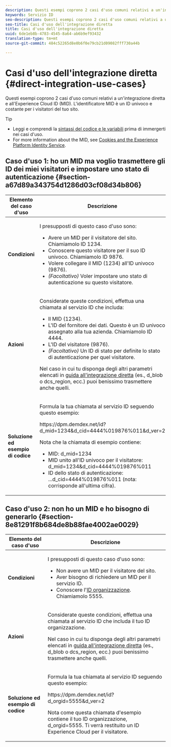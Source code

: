 ```yaml
---
description: Questi esempi coprono 2 casi d'uso comuni relativi a un'integrazione diretta e all'Experience Cloud ID (MID). L'identificatore MID è un ID univoco e costante per i visitatori del tuo sito.
keywords: Servizio ID
seo-description: Questi esempi coprono 2 casi d'uso comuni relativi a un'integrazione diretta e all'Experience Cloud ID (MID). L'identificatore MID è un ID univoco e costante per i visitatori del tuo sito.
seo-title: Casi d'uso dell'integrazione diretta
title: Casi d'uso dell'integrazione diretta
uuid: 6de1eb8b-4783-4545-8a64-ab6b9ef93432
translation-type: tm+mt
source-git-commit: 484c52265d8e0b6f0e79cb21d09082fff730a44b

---
```



# Casi d&#39;uso dell&#39;integrazione diretta {#direct-integration-use-cases}

Questi esempi coprono 2 casi d&#39;uso comuni relativi a un&#39;integrazione diretta e all&#39;Experience Cloud ID (MID). L&#39;identificatore MID è un ID univoco e costante per i visitatori del tuo sito.

>[!TIP]
>
>* Leggi e comprendi la [sintassi del codice e le variabili](../implementation-guides/direct-integration.md#concept-4cd3206a84bb4687af0b312ae09648b9) prima di immergerti nei casi d&#39;uso.
>* For more information about the MID, see [Cookies and the Experience Platform Identity Service](../introduction/cookies.md).
>



## Caso d&#39;uso 1: ho un MID ma voglio trasmettere gli ID dei miei visitatori e impostare uno stato di autenticazione {#section-a67d89a343754d1286d03cf08d34b806}

<table id="table_DA8840FCB51541109FE6DF20430E8924"> 
 <thead> 
  <tr> 
   <th colname="col1" class="entry"> Elemento del caso d'uso </th> 
   <th colname="col2" class="entry"> Descrizione </th> 
  </tr> 
 </thead>
 <tbody> 
  <tr> 
   <td colname="col1"> <p> <b>Condizioni</b> </p> </td> 
   <td colname="col2"> <p>I presupposti di questo caso d'uso sono: </p> 
    <ul id="ul_F20231F83EE84889B78971A64E758757"> 
     <li id="li_20F3E96493724CD2BAF4B20AEE5CBF23">Avere un MID per il visitatore del sito. Chiamiamolo ID 1234. </li> 
     <li id="li_A358C58CC58C4FCBB7250F5ED108AA71">Conoscere questo visitatore per il suo ID univoco. Chiamiamolo ID 9876. </li> 
     <li id="li_D93CE7182EBE4927A5C7A0BF414C03BC">Volere collegare il MID (1234) all'ID univoco (9876). </li> 
     <li id="li_4611146E56624C2AB647733487A3F046"> <i>(Facoltativo)</i> Voler impostare uno stato di autenticazione su questo visitatore. </li> 
    </ul> </td> 
  </tr> 
  <tr> 
   <td colname="col1"> <p> <b>Azioni</b> </p> </td> 
   <td colname="col2"> <p>Considerate queste condizioni, effettua una chiamata al servizio ID che includa: </p> 
    <ul id="ul_9ECB1A65266644E89E949C57D202D5A4"> 
     <li id="li_10A6F5A9C54D44A08F4F2E405E6019E2">Il MID (1234). </li> 
     <li id="li_4869572B40E54C54B88A2474DAC475A8">L'ID del fornitore dei dati. Questo è un ID univoco assegnato alla tua azienda. Chiamiamolo ID 4444. </li> 
     <li id="li_05C8ED47488C4E289D84093127EC7B19">L'ID del visitatore (9876). </li> 
     <li id="li_3D1556AD18C843828A362CC604A9F76B"> <i>(Facoltativo)</i> Un ID di stato per definite lo stato di autenticazione per quel visitatore. </li> 
    </ul> <p>Nel caso in cui tu disponga degli altri parametri elencati in <a href="../implementation-guides/direct-integration.md#concept-4cd3206a84bb4687af0b312ae09648b9" format="dita" scope="local">guida all'integrazione diretta</a> (es.,<span class="codeph"> d_blob</span> o <span class="codeph">dcs_region</span>, ecc.) puoi benissimo trasmettere anche quelli. </p> </td> 
  </tr> 
  <tr> 
   <td colname="col1"> <p> <b>Soluzione ed esempio di codice</b> </p> </td> 
   <td colname="col2"> <p>Formula la tua chiamata al servizio ID seguendo questo esempio: </p> <p> <span class="codeph">https://dpm.demdex.net/id?d_mid=1234&amp;d_cid=4444%019876%011&amp;d_ver=2</span> </p> <p>Nota che la chiamata di esempio contiene: </p> 
    <ul id="ul_0667FBFD8D3C46BDBD027F484691EC97"> 
     <li id="li_FAB1FAE703DB48D1A32EE72684028964">MID: <span class="codeph">d_mid=1234</span> </li> 
     <li id="li_C97B74FF444F4BB4B4A5CB1CBBE52249">MID unito all'ID univoco per il visitatore: <span class="codeph">d_mid=1234&amp;d_cid=4444%019876%011</span> </li> 
     <li id="li_D428DBF765234DD78DDF152C5EE8AB69">ID dello stato di autenticazione: <span class="codeph">...d_cid=4444%019876%011</span> (nota: corrisponde all'ultima cifra). </li> 
    </ul> </td> 
  </tr> 
 </tbody> 
</table>

## Caso d&#39;uso 2: non ho un MID e ho bisogno di generarlo {#section-8e81291f8b684de8b88fae4002ae0029}

<table id="table_666A92693F8A413096DF6A64770C1141"> 
 <thead> 
  <tr> 
   <th colname="col1" class="entry"> Elemento del caso d'uso </th> 
   <th colname="col2" class="entry"> Descrizione </th> 
  </tr> 
 </thead>
 <tbody> 
  <tr> 
   <td colname="col1"> <p> <b>Condizioni</b> </p> </td> 
   <td colname="col2"> <p>I presupposti di questo caso d'uso sono: </p> 
    <ul id="ul_BF3BD821907B46A4B2EFA63146D35722"> 
     <li id="li_E658AE0671D14558B65FDD8992F25996">Non avere un MID per il visitatore del sito. </li> 
     <li id="li_28A48BB3F71C4E4297F95A2D3E10AD7B">Aver bisogno di richiedere un MID per il servizio ID. </li> 
     <li id="li_E2C306B9308D41E5BFE2F23EF48F5A41">Conoscere l'<a href="../reference/requirements.md#section-a02f537129a64ffbb690d5738d360c26" format="dita" scope="local">ID organizzazione</a>. Chiamiamolo 5555. </li> 
    </ul> </td> 
  </tr> 
  <tr> 
   <td colname="col1"> <p> <b>Azioni</b> </p> </td> 
   <td colname="col2"> <p>Considerate queste condizioni, effettua una chiamata al servizio ID che includa il tuo ID organizzazione. </p> <p>Nel caso in cui tu disponga degli altri parametri elencati in <a href="../implementation-guides/direct-integration.md#concept-4cd3206a84bb4687af0b312ae09648b9" format="dita" scope="local">guida all'integrazione diretta</a> (es.,<span class="codeph"> d_blob</span> o <span class="codeph">dcs_region</span>, ecc.) puoi benissimo trasmettere anche quelli. </p> </td> 
  </tr> 
  <tr> 
   <td colname="col1"> <p> <b>Soluzione ed esempio di codice</b> </p> </td> 
   <td colname="col2"> <p>Formula la tua chiamata al servizio ID seguendo questo esempio: </p> <p> <span class="codeph">https://dpm.demdex.net/id?d_orgid=5555&amp;d_ver=2</span> </p> <p>Nota come questa chiamata d'esempio contiene il tuo ID organizzazione, <span class="codeph">d_orgid=5555</span>. Ti verrà restituito un ID <span class="keyword">Experience Cloud</span> per il visitatore. </p> </td> 
  </tr> 
 </tbody> 
</table>

